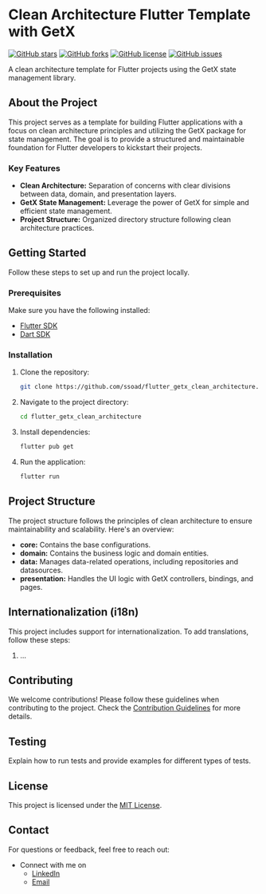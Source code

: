 # Clean Architecture Flutter Template with GetX

[![GitHub stars](https://img.shields.io/github/stars/ssoad/flutter_getx_clean_architecture.svg?style=flat-square)](https://github.com/ssoad/flutter_getx_clean_architecture/stargazers)
[![GitHub forks](https://img.shields.io/github/forks/ssoad/flutter_getx_clean_architecture.svg?style=flat-square)](https://github.com/ssoad/flutter_getx_clean_architecture/network)
[![GitHub license](https://img.shields.io/github/license/ssoad/flutter_getx_clean_architecture.svg?style=flat-square)](https://github.com/ssoad/flutter_getx_clean_architecture/blob/main/LICENSE)
[![GitHub issues](https://img.shields.io/github/issues/ssoad/flutter_getx_clean_architecture.svg?style=flat-square)](https://github.com/ssoad/flutter_getx_clean_architecture/issues)

A clean architecture template for Flutter projects using the GetX state management library.

## About the Project

This project serves as a template for building Flutter applications with a focus on clean architecture principles and utilizing the GetX package for state management. The goal is to provide a structured and maintainable foundation for Flutter developers to kickstart their projects.

### Key Features

- **Clean Architecture:** Separation of concerns with clear divisions between data, domain, and presentation layers.
- **GetX State Management:** Leverage the power of GetX for simple and efficient state management.
- **Project Structure:** Organized directory structure following clean architecture practices.

## Getting Started

Follow these steps to set up and run the project locally.

### Prerequisites

Make sure you have the following installed:

- [Flutter SDK](https://flutter.dev/docs/get-started/install)
- [Dart SDK](https://dart.dev/get-dart)

### Installation

1. Clone the repository:

    ```bash
    git clone https://github.com/ssoad/flutter_getx_clean_architecture.git
    ```

2. Navigate to the project directory:

    ```bash
    cd flutter_getx_clean_architecture
    ```

3. Install dependencies:

    ```bash
    flutter pub get
    ```

4. Run the application:

    ```bash
    flutter run
    ```

## Project Structure

The project structure follows the principles of clean architecture to ensure maintainability and scalability. Here's an overview:

- **core:** Contains the base configurations.
- **domain:** Contains the business logic and domain entities.
- **data:** Manages data-related operations, including repositories and datasources.
- **presentation:** Handles the UI logic with GetX controllers, bindings, and pages.

<!-- ## Usage

To utilize this template for your project, follow these steps:

1. Replace `your-username` and `your-project` with your GitHub username and project name.
2. Customize the project structure based on your specific requirements.
3. Build your features following clean architecture principles with GetX. -->

## Internationalization (i18n)

This project includes support for internationalization. To add translations, follow these steps:

1. ...

## Contributing

We welcome contributions! Please follow these guidelines when contributing to the project. Check the [Contribution Guidelines](CONTRIBUTING.md) for more details.

## Testing

Explain how to run tests and provide examples for different types of tests.

## License

This project is licensed under the [MIT License](LICENSE).

## Contact

For questions or feedback, feel free to reach out:

- Connect with me on 
    - [LinkedIn](https://www.linkedin.com/in/mdsoad/)
    - [Email](mailto:mdsoad@gmail.com)
